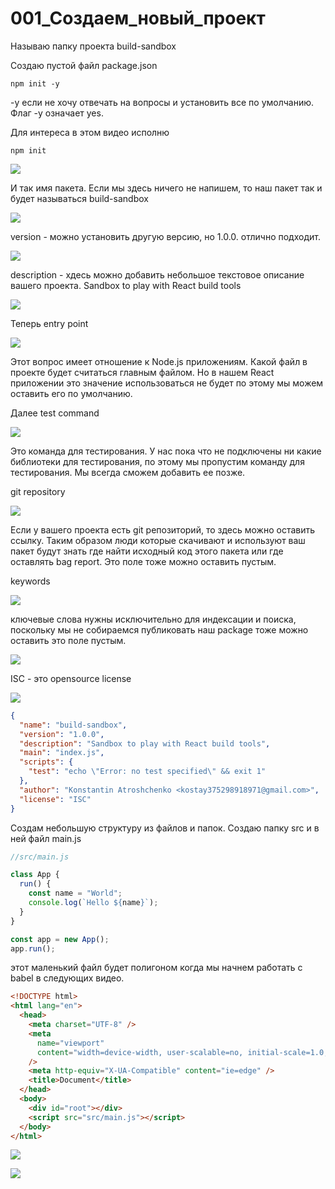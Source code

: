 # 001_Cоздаем_новый_проект

Называю папку проекта build-sandbox

Создаю пустой файл package.json

```shell
npm init -y
```

-y  если не хочу отвечать на вопросы и установить все по умолчанию. Флаг -y означает yes.

Для интереса в этом видео исполню 

```shell
npm init 
```

![](img/001.jpg)

И так имя пакета. Если мы здесь ничего не напишем, то наш пакет так и будет называться build-sandbox

![](img/002.jpg)

version - можно установить другую версию, но 1.0.0. отлично подходит.

![](img/003.jpg)

description - хдесь можно добавить небольшое текстовое описание вашего проекта. Sandbox to play with React build tools

![](img/004.jpg)


Теперь entry point

![](img/005.jpg)

Этот вопрос имеет отношение к Node.js приложениям. Какой файл в проекте будет считаться главным файлом. Но в нашем React приложении это значение использоваться не будет по этому мы можем оставить его по умолчанию.

Далее test command

![](img/006.jpg)

Это команда для тестирования. У нас пока что не подключены ни какие библиотеки для тестирования, по этому мы пропустим команду для тестирования. Мы всегда сможем добавить ее позже.

git repository

![](img/007.jpg)

Если у вашего проекта есть git репозиторий, то здесь можно оставить ссылку. Таким образом люди которые скачивают и используют ваш пакет будут знать где найти исходный код этого пакета или где оставлять bag report. Это поле тоже можно оставить пустым.

keywords

![](img/008.jpg)

ключевые слова нужны исключительно для индексации и поиска, поскольку мы не собираемся публиковать наш package тоже можно оставить это поле пустым.

![](img/009.jpg)


ISC - это opensource license

![](img/010.jpg)

```json
{
  "name": "build-sandbox",
  "version": "1.0.0",
  "description": "Sandbox to play with React build tools",
  "main": "index.js",
  "scripts": {
    "test": "echo \"Error: no test specified\" && exit 1"
  },
  "author": "Konstantin Atroshchenko <kostay375298918971@gmail.com>",
  "license": "ISC"
}

```

Создам небольшую структуру из файлов и папок. Создаю папку src и в ней файл main.js

```js
//src/main.js

class App {
  run() {
    const name = "World";
    console.log(`Hello ${name}`);
  }
}

const app = new App();
app.run();

```

этот маленький файл будет полигоном когда мы начнем работать с babel в следующих видео.

```html
<!DOCTYPE html>
<html lang="en">
  <head>
    <meta charset="UTF-8" />
    <meta
      name="viewport"
      content="width=device-width, user-scalable=no, initial-scale=1.0, maximum-scale=1.0, minimum-scale=1.0"
    />
    <meta http-equiv="X-UA-Compatible" content="ie=edge" />
    <title>Document</title>
  </head>
  <body>
    <div id="root"></div>
    <script src="src/main.js"></script>
  </body>
</html>

```

![](img/011.jpg)

![](img/012.jpg)






